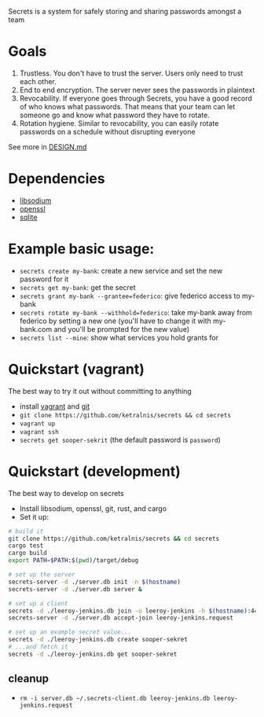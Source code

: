 Secrets is a system for safely storing and sharing passwords amongst a team

# Goals

1. Trustless. You don't have to trust the server. Users only need to trust each other.
2. End to end encryption. The server never sees the passwords in plaintext
3. Revocability. If everyone goes through Secrets, you have a good record of who knows what passwords. That means that your team can let someone go and know what password they have to rotate.
4. Rotation hygiene. Similar to revocability, you can easily rotate passwords on a schedule without disrupting everyone

See more in [DESIGN.md](DESIGN.md)

# Dependencies

* [libsodium](https://download.libsodium.org/doc/installation/)
* [openssl](https://www.openssl.org/)
* [sqlite](https://www.sqlite.org/)

# Example basic usage:

* `secrets create my-bank`: create a new service and set the new password for it
* `secrets get my-bank`: get the secret
* `secrets grant my-bank --grantee=federico`: give federico access to my-bank
* `secrets rotate my-bank --withhold=federico`: take my-bank away from federico by setting a new one (you'll have to change it with my-bank.com and you'll be prompted for the new value)
* `secrets list --mine`: show what services you hold grants for

# Quickstart (vagrant)

The best way to try it out without committing to anything

* install [vagrant](https://www.vagrantup.com/) and [git](https://git-scm.com/book/en/v2/Getting-Started-Installing-Git)
* `git clone https://github.com/ketralnis/secrets && cd secrets`
* `vagrant up`
* `vagrant ssh`
* `secrets get sooper-sekrit` (the default password is `password`)

# Quickstart (development)

The best way to develop on secrets

* Install libsodium, openssl, git, rust, and cargo
* Set it up:

```sh
# build it
git clone https://github.com/ketralnis/secrets && cd secrets
cargo test
cargo build
export PATH=$PATH:$(pwd)/target/debug

# set up the server
secrets-server -d ./server.db init -n $(hostname)
secrets-server -d ./server.db server &

# set up a client
secrets -d ./leeroy-jenkins.db join -u leeroy-jenkins -h $(hostname):4430 > leeroy-jenkins.request
secrets-server -d ./server.db accept-join leeroy-jenkins.request

# set up an example secret value...
secrets -d ./leeroy-jenkins.db create sooper-sekret
# ...and fetch it
secrets -d ./leeroy-jenkins.db get sooper-sekret
```

## cleanup

* `rm -i server.db ~/.secrets-client.db leeroy-jenkins.db leeroy-jenkins.request`